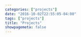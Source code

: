 ```yaml
---
categories: ["projects"]
date: "2016-10-02T22:55:05-04:00"
tags: ["projects"]
title: "Projects"
showpagemeta: false
---
```

